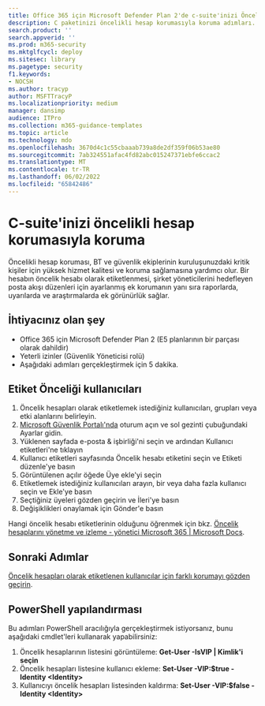 ```yaml
---
title: Office 365 için Microsoft Defender Plan 2'de c-suite'inizi Öncelik hesabı koruması ile koruma
description: C paketinizi öncelikli hesap korumasıyla koruma adımları. Bir hesabın Öncelik hesabı olarak etiketlenmesi, şirket yöneticilerini hedefleyen posta akışı düzenleri için ayarlanmış ek korumanın yanı sıra raporlarda, uyarılarda ve araştırmalarda ek görünürlük sağlar.
search.product: ''
search.appverid: ''
ms.prod: m365-security
ms.mktglfcycl: deploy
ms.sitesec: library
ms.pagetype: security
f1.keywords:
- NOCSH
ms.author: tracyp
author: MSFTTracyP
ms.localizationpriority: medium
manager: dansimp
audience: ITPro
ms.collection: m365-guidance-templates
ms.topic: article
ms.technology: mdo
ms.openlocfilehash: 3670d4c1c55cbaaab739a8de2df359f06b53ae80
ms.sourcegitcommit: 7ab324551afac4fd82abc015247371ebfe6ccac2
ms.translationtype: MT
ms.contentlocale: tr-TR
ms.lasthandoff: 06/02/2022
ms.locfileid: "65842486"
---
```

# <a name="protect-your-c-suite-with-priority-account-protection"></a>C-suite'inizi öncelikli hesap korumasıyla koruma

Öncelikli hesap koruması, BT ve güvenlik ekiplerinin kuruluşunuzdaki kritik kişiler için yüksek hizmet kalitesi ve koruma sağlamasına yardımcı olur. Bir hesabın öncelik hesabı olarak etiketlenmesi, şirket yöneticilerini hedefleyen posta akışı düzenleri için ayarlanmış ek korumanın yanı sıra raporlarda, uyarılarda ve araştırmalarda ek görünürlük sağlar.

## <a name="what-youll-need"></a>İhtiyacınız olan şey
- Office 365 için Microsoft Defender Plan 2 (E5 planlarının bir parçası olarak dahildir)
- Yeterli izinler (Güvenlik Yöneticisi rolü)
- Aşağıdaki adımları gerçekleştirmek için 5 dakika.

## <a name="tag-priority-users"></a>Etiket Önceliği kullanıcıları
1. Öncelik hesapları olarak etiketlemek istediğiniz kullanıcıları, grupları veya etki alanlarını belirleyin.
1. [Microsoft Güvenlik Portalı'nda](https://security.microsoft.com/) oturum açın ve sol gezinti çubuğundaki Ayarlar gidin.
1. Yüklenen sayfada e-posta & işbirliği'ni seçin ve ardından Kullanıcı etiketleri'ne tıklayın
1. Kullanıcı etiketleri sayfasında Öncelik hesabı etiketini seçin ve Etiketi düzenle'ye basın
1. Görüntülenen açılır öğede Üye ekle'yi seçin
1. Etiketlemek istediğiniz kullanıcıları arayın, bir veya daha fazla kullanıcı seçin ve Ekle'ye basın
1. Seçtiğiniz üyeleri gözden geçirin ve İleri'ye basın
1. Değişiklikleri onaylamak için Gönder'e basın

Hangi öncelik hesabı etiketlerinin olduğunu öğrenmek için bkz. [Öncelik hesaplarını yönetme ve izleme - yönetici Microsoft 365 | Microsoft Docs](../../../admin/setup/priority-accounts.md).

## <a name="next-steps"></a>Sonraki Adımlar
[Öncelik hesapları olarak etiketlenen kullanıcılar için farklı korumayı gözden geçirin](../../office-365-security/configure-review-priority-account.md).

## <a name="powershell-configuration"></a>PowerShell yapılandırması
Bu adımları PowerShell aracılığıyla gerçekleştirmek istiyorsanız, bunu aşağıdaki cmdlet'leri kullanarak yapabilirsiniz:
1. Öncelik hesaplarının listesini görüntüleme: **Get-User -IsVIP | Kimlik'i seçin**
1. Öncelik hesapları listesine kullanıcı ekleme: **Set-User -VIP:$true -Identity \<Identity\>**
1. Kullanıcıyı öncelik hesapları listesinden kaldırma: **Set-User -VIP:$false -Identity \<Identity\>**
